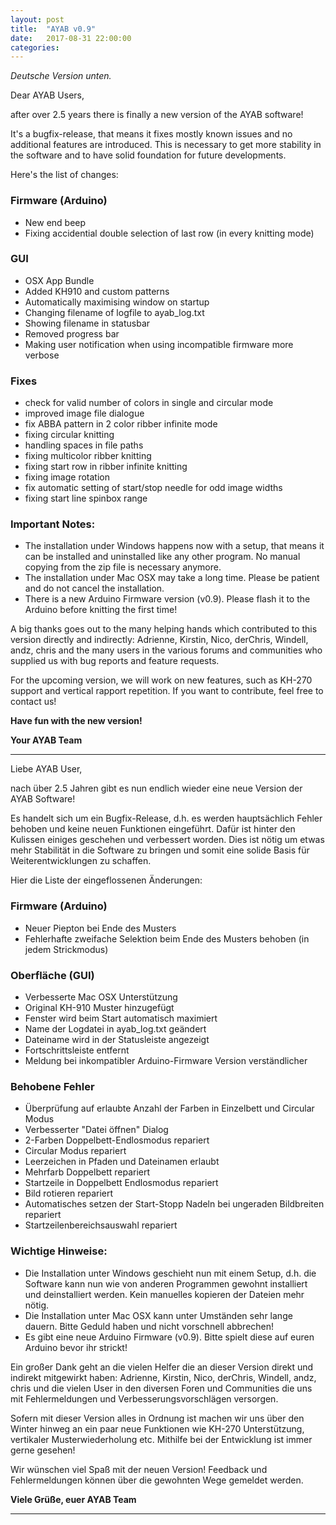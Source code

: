 ```yaml
---
layout: post
title:  "AYAB v0.9"
date:   2017-08-31 22:00:00
categories:
---
```


*Deutsche Version unten.*


Dear AYAB Users,

after over 2.5 years there is finally a new version of the AYAB software!

It's a bugfix-release, that means it fixes mostly known issues and no additional features are introduced.
This is necessary to get more stability in the software and to have solid foundation for future developments.

Here's the list of changes:

### Firmware (Arduino)

* New end beep
* Fixing accidential double selection of last row (in every knitting mode)

### GUI

* OSX App Bundle
* Added KH910 and custom patterns
* Automatically maximising window on startup
* Changing filename of logfile to ayab_log.txt
* Showing filename in statusbar
* Removed progress bar
* Making user notification when using incompatible firmware more verbose

### Fixes

* check for valid number of colors in single and circular mode
* improved image file dialogue
* fix ABBA pattern in 2 color ribber infinite mode
* fixing circular knitting
* handling spaces in file paths
* fixing multicolor ribber knitting
* fixing start row in ribber infinite knitting
* fixing image rotation
* fix automatic setting of start/stop needle for odd image widths
* fixing start line spinbox range

### Important Notes:

* The installation under Windows happens now with a setup, that means it can be installed and uninstalled like any other program. No manual copying from the zip file is necessary anymore.
* The installation under Mac OSX may take a long time. Please be patient and do not cancel the installation.
* There is a new Arduino Firmware version (v0.9). Please flash it to the Arduino before knitting the first time!

A big thanks goes out to the many helping hands which contributed to this version directly and indirectly:
Adrienne, Kirstin, Nico, derChris, Windell, andz, chris and the many users in the various forums and 
communities who supplied us with bug reports and feature requests.

For the upcoming version, we will work on new features, such as KH-270 support and vertical rapport repetition.
If you want to contribute, feel free to contact us!

**Have fun with the new version!**

**Your AYAB Team**

---


Liebe AYAB User,

nach über 2.5 Jahren gibt es nun endlich wieder eine neue Version der AYAB Software!

Es handelt sich um ein Bugfix-Release, d.h. es werden hauptsächlich Fehler behoben 
und keine neuen Funktionen eingeführt. Dafür ist hinter den Kulissen einiges geschehen und verbessert worden.
Dies ist nötig um etwas mehr Stabilität in die Software zu bringen und somit eine solide 
Basis für Weiterentwicklungen zu schaffen.

Hier die Liste der eingeflossenen Änderungen:

### Firmware (Arduino)

* Neuer Piepton bei Ende des Musters
* Fehlerhafte zweifache Selektion beim Ende des Musters behoben (in jedem Strickmodus)

### Oberfläche (GUI)

* Verbesserte Mac OSX Unterstützung
* Original KH-910 Muster hinzugefügt
* Fenster wird beim Start automatisch maximiert
* Name der Logdatei in ayab_log.txt geändert
* Dateiname wird in der Statusleiste angezeigt
* Fortschrittsleiste entfernt
* Meldung bei inkompatibler Arduino-Firmware Version verständlicher

### Behobene Fehler

* Überprüfung auf erlaubte Anzahl der Farben in Einzelbett und Circular Modus
* Verbesserter "Datei öffnen" Dialog
* 2-Farben Doppelbett-Endlosmodus repariert
* Circular Modus repariert
* Leerzeichen in Pfaden und Dateinamen erlaubt
* Mehrfarb Doppelbett repariert
* Startzeile in Doppelbett Endlosmodus repariert
* Bild rotieren repariert
* Automatisches setzen der Start-Stopp Nadeln bei ungeraden Bildbreiten repariert
* Startzeilenbereichsauswahl repariert

### Wichtige Hinweise:

* Die Installation unter Windows geschieht nun mit einem Setup, d.h. die Software kann nun wie von anderen Programmen gewohnt installiert und deinstalliert werden. Kein manuelles kopieren der Dateien mehr nötig.
* Die Installation unter Mac OSX kann unter Umständen sehr lange dauern. Bitte Geduld haben und nicht vorschnell abbrechen!
* Es gibt eine neue Arduino Firmware (v0.9). Bitte spielt diese auf euren Arduino bevor ihr strickt!

Ein großer Dank geht an die vielen Helfer die an dieser Version direkt und indirekt mitgewirkt haben:
Adrienne, Kirstin, Nico, derChris, Windell, andz, chris und die vielen User in den diversen 
Foren und Communities die uns mit Fehlermeldungen und Verbesserungsvorschlägen versorgen.

Sofern mit dieser Version alles in Ordnung ist machen wir uns über den Winter hinweg an ein paar neue 
Funktionen wie KH-270 Unterstützung, vertikaler Musterwiederholung etc.
Mithilfe bei der Entwicklung ist immer gerne gesehen!

Wir wünschen viel Spaß mit der neuen Version!
Feedback und Fehlermeldungen können über die gewohnten Wege gemeldet werden.

**Viele Grüße,
euer AYAB Team**

---
